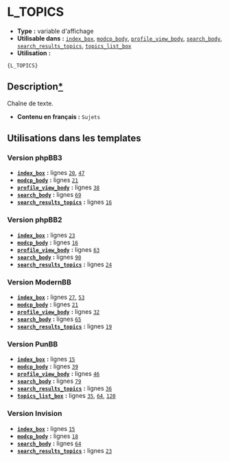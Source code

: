 # L_TOPICS
* __Type__ __:__ variable d'affichage
* __Utilisable dans__ __:__ [`index_box`](../tpl/index_box.md#readme), [`modcp_body`](../tpl/modcp_body.md#readme), [`profile_view_body`](../tpl/profile_view_body.md#readme), [`search_body`](../tpl/search_body.md#readme), [`search_results_topics`](../tpl/search_results_topics.md#readme), [`topics_list_box`](../tpl/topics_list_box.md#readme)
* __Utilisation__ __:__

```smarty
{L_TOPICS}
```

## Description[*](https://fa-tvars.appspot.com/var/L_TOPICS)
Chaîne de texte.

* __Contenu en français :__ `Sujets`

## Utilisations dans les templates

### Version phpBB3
* __[`index_box`](../tpl/index_box.md#readme)__ __:__ lignes [`20`](../src/prosilver/index_box.tpl#L20), [`47`](../src/prosilver/index_box.tpl#L47)
* __[`modcp_body`](../tpl/modcp_body.md#readme)__ __:__ lignes [`21`](../src/prosilver/modcp_body.tpl#L21)
* __[`profile_view_body`](../tpl/profile_view_body.md#readme)__ __:__ lignes [`38`](../src/prosilver/profile_view_body.tpl#L38)
* __[`search_body`](../tpl/search_body.md#readme)__ __:__ lignes [`69`](../src/prosilver/search_body.tpl#L69)
* __[`search_results_topics`](../tpl/search_results_topics.md#readme)__ __:__ lignes [`16`](../src/prosilver/search_results_topics.tpl#L16)

### Version phpBB2
* __[`index_box`](../tpl/index_box.md#readme)__ __:__ lignes [`23`](../src/subsilver/index_box.tpl#L23)
* __[`modcp_body`](../tpl/modcp_body.md#readme)__ __:__ lignes [`16`](../src/subsilver/modcp_body.tpl#L16)
* __[`profile_view_body`](../tpl/profile_view_body.md#readme)__ __:__ lignes [`63`](../src/subsilver/profile_view_body.tpl#L63)
* __[`search_body`](../tpl/search_body.md#readme)__ __:__ lignes [`90`](../src/subsilver/search_body.tpl#L90)
* __[`search_results_topics`](../tpl/search_results_topics.md#readme)__ __:__ lignes [`24`](../src/subsilver/search_results_topics.tpl#L24)

### Version ModernBB
* __[`index_box`](../tpl/index_box.md#readme)__ __:__ lignes [`27`](../src/modernbb/index_box.tpl#L27), [`53`](../src/modernbb/index_box.tpl#L53)
* __[`modcp_body`](../tpl/modcp_body.md#readme)__ __:__ lignes [`21`](../src/modernbb/modcp_body.tpl#L21)
* __[`profile_view_body`](../tpl/profile_view_body.md#readme)__ __:__ lignes [`32`](../src/modernbb/profile_view_body.tpl#L32)
* __[`search_body`](../tpl/search_body.md#readme)__ __:__ lignes [`65`](../src/modernbb/search_body.tpl#L65)
* __[`search_results_topics`](../tpl/search_results_topics.md#readme)__ __:__ lignes [`19`](../src/modernbb/search_results_topics.tpl#L19)

### Version PunBB
* __[`index_box`](../tpl/index_box.md#readme)__ __:__ lignes [`15`](../src/punbb/index_box.tpl#L15)
* __[`modcp_body`](../tpl/modcp_body.md#readme)__ __:__ lignes [`39`](../src/punbb/modcp_body.tpl#L39)
* __[`profile_view_body`](../tpl/profile_view_body.md#readme)__ __:__ lignes [`46`](../src/punbb/profile_view_body.tpl#L46)
* __[`search_body`](../tpl/search_body.md#readme)__ __:__ lignes [`79`](../src/punbb/search_body.tpl#L79)
* __[`search_results_topics`](../tpl/search_results_topics.md#readme)__ __:__ lignes [`36`](../src/punbb/search_results_topics.tpl#L36)
* __[`topics_list_box`](../tpl/topics_list_box.md#readme)__ __:__ lignes [`35`](../src/punbb/topics_list_box.tpl#L35), [`64`](../src/punbb/topics_list_box.tpl#L64), [`120`](../src/punbb/topics_list_box.tpl#L120)

### Version Invision
* __[`index_box`](../tpl/index_box.md#readme)__ __:__ lignes [`15`](../src/invision/index_box.tpl#L15)
* __[`modcp_body`](../tpl/modcp_body.md#readme)__ __:__ lignes [`18`](../src/invision/modcp_body.tpl#L18)
* __[`search_body`](../tpl/search_body.md#readme)__ __:__ lignes [`64`](../src/invision/search_body.tpl#L64)
* __[`search_results_topics`](../tpl/search_results_topics.md#readme)__ __:__ lignes [`23`](../src/invision/search_results_topics.tpl#L23)

